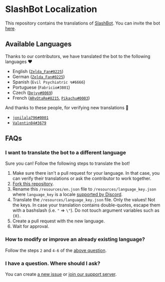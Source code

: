 # SlashBot Localization

This repository contains the translations of [SlashBot](https://top.gg/bot/788814313930096662).
You can invite the bot [here](https://discord.com/api/oauth2/authorize?client_id=788814313930096662&permissions=8&scope=bot%20applications.commands).

## Available Languages

Thanks to our contributors, we have translated the bot to the following languages ❤

- English ([`Zelda_Fan#0225`](https://github.com/ZeldaFan0225))
- German ([`Zelda_Fan#0225`](https://github.com/ZeldaFan0225))
- Spanish (`Evil Psychiatric ↯#6666`)
- Portuguese (`Fabricio#3801`)
- Czech ([`Dejvy#0069`](https://github.com/Dejvy))
- French ([`ARγOtaRe#8215`](https://github.com/ARyOtaRe), [`Pikachu#0003`](https://github.com/PikaFederation))

And thanks to these people, for verifying new translations 💙

- [`jonilala796#0001`](https://github.com/jonilala796)
- [`Valentin04#3679`](https://github.com/Valetin04)

## FAQs

### I want to translate the bot to a different language

Sure you can! Follow the following steps to translate the bot!

1. Make sure there isn't a pull request for your language. In that case, you can verify their translations or ask the contributor to work together.
2. [Fork this repository](https://github.com/SlashBotDiscord/SlashBotLocalization/fork).
3. Rename this `/resources/en.json` file to `/resources/language_key.json` where `language_key` is a locale [supported by Discord](https://discord.com/developers/docs/dispatch/field-values#predefined-field-values-accepted-locales).
4. Translate the `/resources/language_key.json` file. Only the values! Not the keys. In case your translation contains double-quotes, escape them with a bashslash (i.e. `"` => `\"`). Do not touch argument variables such as `{0}`.
5. Create a pull request with the new language.
6. Wait for approval.

### How to modify or improve an already existing language?

Follow the steps `2` and `4-6` of the [above question](https://github.com/SlashBotDiscord/SlashBotLocalization#i-want-to-translate-the-bot-to-a-different-language).

### I have a question. Where should I ask?

You can create [a new issue](https://github.com/SlashBotDiscord/SlashBotLocalization/issues/new?labels=question) or [join our support server](https://discord.gg/hJGetcxCSy).
